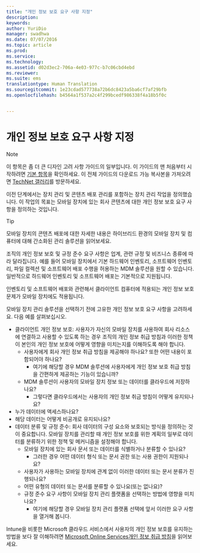 ```yaml
---
title: "개인 정보 보호 요구 사항 지정"
description: 
keywords: 
author: YuriDio
manager: swadhwa
ms.date: 07/07/2016
ms.topic: article
ms.prod: 
ms.service: 
ms.technology: 
ms.assetid: d02d3ec2-706a-4e03-977c-b7c06cbd4ebd
ms.reviewer: 
ms.suite: ems
translationtype: Human Translation
ms.sourcegitcommit: 1e23cdad577738a72b6dc8423a5ba6cf7af29bfb
ms.openlocfilehash: b4564a1f537a2c4f299bcedf986338f4a18b5f0c


---
```


# 개인 정보 보호 요구 사항 지정

>[!NOTE]
>이 항목은 좀 더 큰 디자인 고려 사항 가이드의 일부입니다. 이 가이드의 맨 처음부터 시작하려면 [기본 항목](mdm-design-considerations-guide.md)을 확인하세요. 이 전체 가이드의 다운로드 가능 복사본을 가져오려면 [TechNet 갤러리](https://gallery.technet.microsoft.com/Mobile-Device-Management-7d401582)를 방문하세요.


이전 단계에서는 장치 관리 및 콘텐츠 배포 관리를 포함하는 장치 관리 작업을 정의했습니다. 이 작업의 목표는 모바일 장치에 있는 회사 콘텐츠에 대한 개인 정보 보호 요구 사항을 정의하는 것입니다. 

>[!TIP] 
> 모바일 장치의 콘텐츠 배포에 대한 자세한 내용은 하이브리드 환경의 모바일 장치 및 컴퓨터에 대해 간소화된 관리 솔루션을 읽어보세요.

조직의 개인 정보 보호 및 규정 준수 요구 사항은 업계, 관련 규정 및 비즈니스 종류에 따라 달라집니다. 예를 들어 모바일 장치에서 기본 하드웨어 인벤토리, 소프트웨어 인벤토리, 파일 컬렉션 및 소프트웨어 배포 수행을 허용하는 MDM 솔루션을 원할 수 있습니다. 일반적으로 하드웨어 인벤토리 및 소프트웨어 배포는 기본적으로 지원됩니다. 

인벤토리 및 소프트웨어 배포와 관련해서 클라이언트 컴퓨터에 적용되는 개인 정보 보호 문제가 모바일 장치에도 적용됩니다. 

모바일 장치 관리 솔루션을 선택하기 전에 고유한 개인 정보 보호 요구 사항을 고려하세요. 다음 예를 살펴보십시오.

- 클라이언트 개인 정보 보호: 사용자가 자신의 모바일 장치를 사용하여 회사 리소스에 연결하고 사용할 수 있도록 하는 경우 조직의 개인 정보 취급 방침과 이러한 정책이 본인의 개인 정보 보호에 어떻게 영향을 미치는지를 이해하도록 해야 합니다.
    - 사용자에게 회사 개인 정보 취급 방침을 제공해야 하나요? 또한 어떤 내용이 포함되어야 하나요?
        - 여기에 해당할 경우 MDM 솔루션에 사용자에게 개인 정보 보호 취급 방침을 간편하게 제공하는 기능이 있습니까?
    - MDM 솔루션이 사용자의 모바일 장치 정보 또는 데이터를 클라우드에 저장하나요?
        - 그렇다면 클라우드에서는 사용자의 개인 정보 취금 방침이 어떻게 유지되나요? 
- 누가 데이터에 액세스하나요?
- 해당 데이터는 어떻게 비공개로 유지되나요?
- 데이터 분류 및 규정 준수: 회사 데이터의 구성 요소와 보호되는 방식을 정의하는 것이 중요합니다. 모바일 장치를 관리할 때 개인 정보 보호를 위한 계획의 일부로 데이터를 분류하기 위한 정책 및 메커니즘을 설정해야 합니다.
    - 모바일 장치에 있는 회사 문서 또는 데이터를 식별하거나 분류할 수 있나요?
        - 그러한 경우 어떤 데이터 형식 또는 문서 권한 또는 사용 권한이 지원되나요?
    - 사용자가 사용하는 모바일 장치에 관계 없이 이러한 데이터 또는 문서 분류가 진행되나요?
    - 어떤 유형의 데이터 또는 문서를 분류할 수 있나요(또는 없나요)?
    - 규정 준수 요구 사항이 모바일 장치 관리 플랫폼을 선택하는 방법에 영향을 미치나요?
        - 여기에 해당할 경우 모바일 장치 관리 플랫폼 선택에 앞서 이러한 요구 사항을 열거해 봅니다.

Intune을 비롯한 Microsoft 클라우드 서비스에서 사용자의 개인 정보 보호를 유지하는 방법을 보다 잘 이해하려면 [Microsoft Online Services개인 정보 취급 방침](http://www.microsoft.com/server-cloud/products/intune-trust-center/privacy.aspx)을 읽어보세요.


<!--HONumber=Jul16_HO3-->


